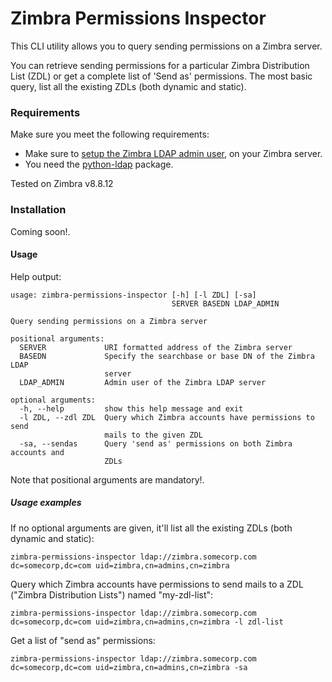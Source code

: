 # Zimbra Permissions Inspector

This CLI utility allows you to query sending permissions on a Zimbra server.

You can retrieve sending permissions for a particular Zimbra Distribution List
(ZDL) or get a complete list of 'Send as' permissions. The most basic query,
list all the existing ZDLs (both dynamic and static).  

### Requirements
Make sure you meet the following requirements:
 * Make sure to [setup the Zimbra LDAP admin user](https://wiki.zimbra.com/wiki/Setting_zimbra_admin_password_in_LDAP), 
on your Zimbra server.
 * You need the [python-ldap](https://pypi.python.org/pypi/python-ldap/) package.     

Tested on Zimbra v8.8.12

### Installation
Coming soon!.

#### Usage
Help output:
```
usage: zimbra-permissions-inspector [-h] [-l ZDL] [-sa]
                                    SERVER BASEDN LDAP_ADMIN

Query sending permissions on a Zimbra server

positional arguments:
  SERVER             URI formatted address of the Zimbra server
  BASEDN             Specify the searchbase or base DN of the Zimbra LDAP
                     server
  LDAP_ADMIN         Admin user of the Zimbra LDAP server

optional arguments:
  -h, --help         show this help message and exit
  -l ZDL, --zdl ZDL  Query which Zimbra accounts have permissions to send
                     mails to the given ZDL
  -sa, --sendas      Query 'send as' permissions on both Zimbra accounts and
                     ZDLs
```
Note that positional arguments are mandatory!.

##### Usage examples
If no optional arguments are given, it'll list all the existing ZDLs (both dynamic and static):
```
zimbra-permissions-inspector ldap://zimbra.somecorp.com dc=somecorp,dc=com uid=zimbra,cn=admins,cn=zimbra 
```
Query which Zimbra accounts have permissions to send mails to a ZDL ("Zimbra Distribution Lists") named "my-zdl-list":
```
zimbra-permissions-inspector ldap://zimbra.somecorp.com dc=somecorp,dc=com uid=zimbra,cn=admins,cn=zimbra -l zdl-list 
```
Get a list of "send as" permissions:
```
zimbra-permissions-inspector ldap://zimbra.somecorp.com dc=somecorp,dc=com uid=zimbra,cn=admins,cn=zimbra -sa 
```


